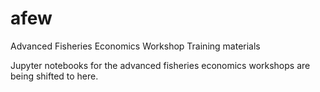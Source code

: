 # afew
Advanced Fisheries Economics Workshop Training materials

Jupyter notebooks for the advanced fisheries economics workshops are being shifted to here.
